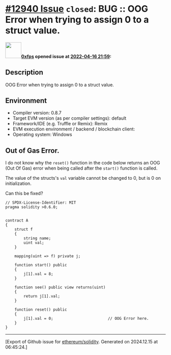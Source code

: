 # [\#12940 Issue](https://github.com/ethereum/solidity/issues/12940) `closed`: BUG :: OOG Error when trying to assign 0 to a struct value.

#### <img src="https://avatars.githubusercontent.com/u/74331706?u=37186fca6a4d5eb4371e02756ff88c9c1905bd49&v=4" width="50">[0xfps](https://github.com/0xfps) opened issue at [2022-04-16 21:59](https://github.com/ethereum/solidity/issues/12940):

## Description

OOG Error when trying to assign 0 to a struct value.

## Environment

- Compiler version: 0.8.7
- Target EVM version (as per compiler settings): default
- Framework/IDE (e.g. Truffle or Remix): Remix
- EVM execution environment / backend / blockchain client: 
- Operating system: Windows

## Out of Gas Error.

I do not know why the `reset()` function in the code below returns an OOG (Out Of Gas) error when being called after the `start()` function is called. 

The value of the structs's `val` variable cannot be changed to 0, but is 0 on initialization. 

Can this be fixed?

```solidity
// SPDX-License-Identifier: MIT
pragma solidity >0.6.0;


contract A
{
    struct f
    {
        string name;
        uint val;
    }

    mapping(uint => f) private j;

    function start() public
    {
        j[1].val = 8;
    }

    function see() public view returns(uint)
    {
        return j[1].val;
    }

    function reset() public 
    {
        j[1].val = 0;                        // OOG Error here.
    }
}
```





-------------------------------------------------------------------------------



[Export of Github issue for [ethereum/solidity](https://github.com/ethereum/solidity). Generated on 2024.12.15 at 06:45:24.]
